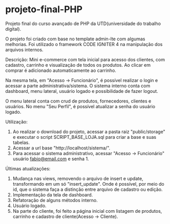 # projeto-final-PHP
Projeto final do curso avançado de PHP da UTD(universidade do trabalho digital).

O projeto foi criado com base no template admin-lte com algumas melhorias. Foi utilizado o framework CODE IGNITER 4 na manipulação dos arquivos internos.

Descrição:
Mini e-commerce com tela inicial para acesso dos clientes, com cadastro, carrinho e visualização de todos os produtos. Ao clicar em comprar é adicionado automaticamente ao carrinho.

Na mesma tela, em "Acesso -> Funcionário", é possível realizar o login e acessar a parte administrativa/sistema. O sistema interno conta com dashboard, menu lateral, usuário logado e possibilidade de fazer logout.

O menu lateral conta com crud de produtos, fornecedores, clientes e usuários. No menu "Seu Perfil", é possível atualizar a senha do usuário logado.

Utilização: 
1. Ao realizar o download do projeto, acessar a pasta raiz "public/storage" e executar o script SCRIPT_BASE_LOJA.sql para criar a base e suas tabelas.
2. Acessar a url base "http://localhost/sistema/".
3. Para acessar o sistema administrativo, acessar "Acesso -> Funcionário" usuário fabio@email.com e senha 1.

Últimas atualizações:
1. Mudança nas views, removendo o arquivo de insert e update, transformando em um só "insert_update". Onde é possível, por meio do id, que o sistema faça a distinção entre arquivo de cadastro ou edição.
2. Implementação da tela de dashboard.
3. Refatoração de alguns métodos interno.
4. Usuário logado.
5. Na parte do cliente, foi feito a página inicial com listagem de produtos, carrinho e cadastro de cliente(Acesso -> Cliente).
